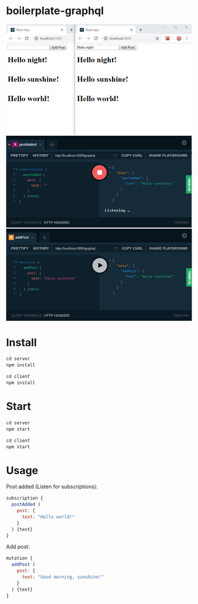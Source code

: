 # boilerplate-graphql

<img src="screen3-web.png"/>
<img src="screen2-subscription.png"/>
<img src="screen1-mutation.png"/>

# Install

```javascript
cd server
npm install
```

```javascript
cd client
npm install
```

# Start

```javascript
cd server
npm start
```

```javascript
cd client
npm start
```
# Usage

Post added (Listen for subscriptions):

```javascript
subscription {
  postAdded (
    post: {
      text: "Hello world!"
    }
  ) {text}
}
```

Add post:

```javascript
mutation {
  addPost (
    post: {
      text: "Good morning, sunshine!"
    }
  ) {text}
}
```